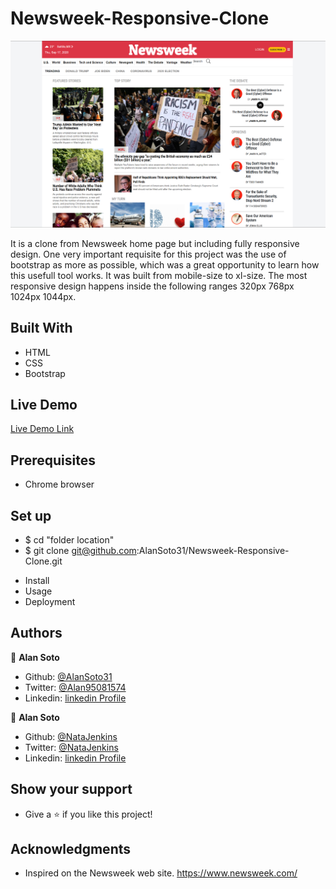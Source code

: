 # Newsweek-Responsive-Clone

![screenshot](assets/images/screenshot.png)

It is a clone from Newsweek home page but including fully responsive design. One very important requisite for this project was the use of bootstrap as more as possible, which was a great opportunity to learn how this usefull tool works. It was built from mobile-size to xl-size. The most responsive design happens inside the following ranges 320px 768px 1024px 1044px.

## Built With

- HTML
- CSS
- Bootstrap

## Live Demo

[Live Demo Link](https://alansoto31.github.io/Newsweek-Responsive-Clone/)

## Prerequisites 

- Chrome browser

## Set up

 - $ cd "folder location"
 - $ git clone git@github.com:AlanSoto31/Newsweek-Responsive-Clone.git
* Install
* Usage 
* Deployment 

## Authors

👤 **Alan Soto** 

- Github: [@AlanSoto31](https://github.com/AlanSoto31)
- Twitter: [@Alan95081574](https://twitter.com/Alan95081574)
- Linkedin: [linkedin Profile](https://www.linkedin.com/in/alan-soto-valle-b9a0511aa/)

👤 **Alan Soto** 

- Github: [@NataJenkins](https://github.com/NataJenkins)
- Twitter: [@NataJenkins](https://twitter.com/NataJenkins)
- Linkedin: [linkedin Profile](https://www.linkedin.com/in/natalia-macias-a11a20187/)

 ## Show your support

- Give a ⭐️ if you like this project!

## Acknowledgments

- Inspired on the Newsweek web site.
https://www.newsweek.com/
